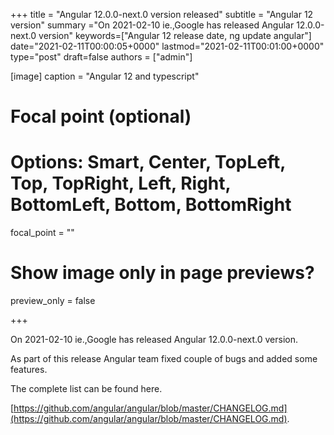 +++
title = "Angular 12.0.0-next.0 version released"
subtitle = "Angular 12 version"
summary ="On 2021-02-10 ie.,Google has released Angular 12.0.0-next.0 version"
keywords=["Angular 12 release date, ng update angular"]
date="2021-02-11T00:00:05+0000"
lastmod="2021-02-11T00:01:00+0000"
type="post"
draft=false
authors = ["admin"]

[image]
  caption = "Angular 12 and typescript"

  # Focal point (optional)
  # Options: Smart, Center, TopLeft, Top, TopRight, Left, Right, BottomLeft, Bottom, BottomRight
  focal_point = ""

  # Show image only in page previews?
  preview_only = false

+++

On 2021-02-10 ie.,Google has released Angular 12.0.0-next.0 version.

As part of this release Angular team fixed couple of bugs and added some features. 

The complete list can be found here. 

[https://github.com/angular/angular/blob/master/CHANGELOG.md](https://github.com/angular/angular/blob/master/CHANGELOG.md).




